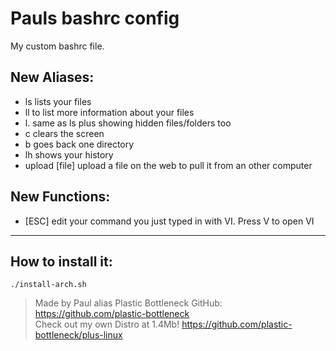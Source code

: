 # Pauls bashrc config

My custom bashrc file.

## New Aliases:
- ls  lists your files
- ll  to list more information about your files
- l.  same as ls plus showing hidden files/folders too
- c  clears the screen
- b  goes back one directory
- lh  shows your history
- upload [file]  upload a file on the web to pull it from an other computer

## New Functions:
- [ESC]  edit your command you just typed in with VI. Press V to open VI

---

## How to install it:
```./install-arch.sh```

> Made by Paul alias Plastic Bottleneck
> GitHub: https://github.com/plastic-bottleneck  
> Check out my own Distro at 1.4Mb! https://github.com/plastic-bottleneck/plus-linux
